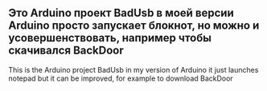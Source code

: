 Это Arduino проект BadUsb в моей версии Arduino просто запускает блокнот, но можно и усовершенствовать, например чтобы скачивался BackDoor
----------------------------------------------------------------------------------------------------------------------------------------------
This is the Arduino project BadUsb in my version of Arduino it just launches notepad but it can be improved, for example to download BackDoor
